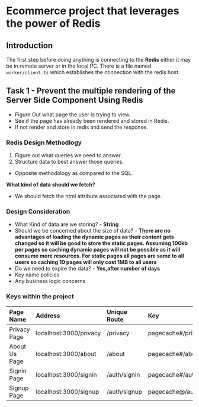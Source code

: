 # Ecommerce project that leverages the power of **Redis**

## Introduction
The first step before doing anything is connecting to the **Redis** either it may be in remote server or in the local PC. There is a file named `worker/client.ts` which establishes the connection with the redis host.

## Task 1 - **Prevent the multiple rendering of the Server Side Component Using Redis**
- Figure Out what page the user is trying to view.
- See if the page has already been rendered and stored in Redis.
- If not render and store in redis and send the response.

### Redis Design Methodlogy
1. Figure out what queries we need to answer.
2. Structure data to best answer those queries.
- Opposite methodology as compared to the SQL.

**What kind of data should we fetch?**
- We should fetch the html attribute associated with the page.


### Design Consideration
- What Kind of data are we storing?                -  **String**
- Should we be concerned about the size of data?   -  **There are no advantages of loading the dynamic pages as their content gets changed so it will be good to store the static pages. Assuming 100kb per pages so caching dynamic pages will not be possible as it will consume more resources. For static pages all pages are same to all users so caching 10 pages will only cost 1MB to all users**
- Do we need to expire the data?                   -  **Yes,after number of days**
- Key name policies
- Any business logic concerns


### Keys within the project

| Page Name | Address | Unique Route | Key |
| :--------     | :------                | :-----------      | :--                     |
| Privacy Page  | localhost:3000/privacy | /privacy          | pagecache#/privacy      |
| About Us Page | localhost:3000/about   | /about            | pagecache#/about        |
| Signin Page   | localhost:3000/signin  | /auth/signin      | pagecache#/auth/signin  |
| Signup Page   | localhost:3000/signup  | /auth/signup      | pagecache@/auth/signup  |
